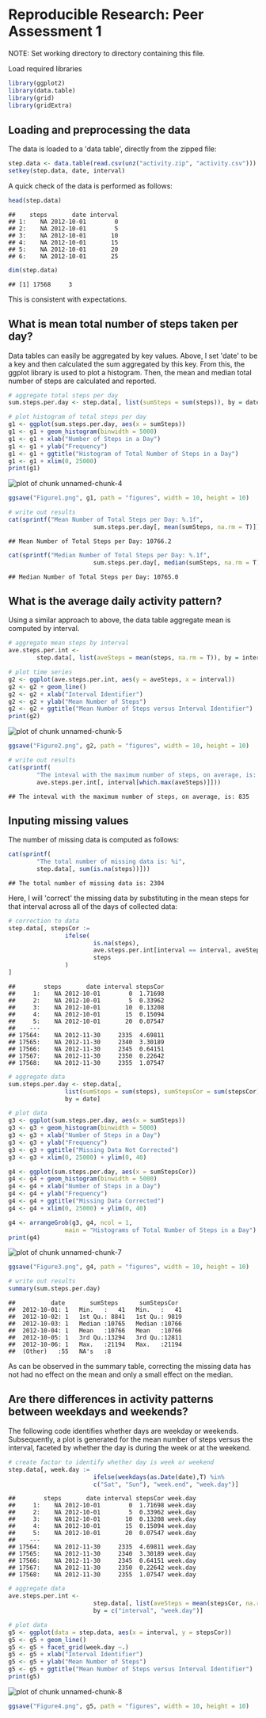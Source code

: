 # Reproducible Research: Peer Assessment 1
NOTE: Set working directory to directory containing this file.

Load required libraries

```r
library(ggplot2)
library(data.table)
library(grid)
library(gridExtra)
```

## Loading and preprocessing the data
The data is loaded to a 'data table', directly from the zipped file:

```r
step.data <- data.table(read.csv(unz("activity.zip", "activity.csv")))
setkey(step.data, date, interval)
```
A quick check of the data is performed as follows:

```r
head(step.data)
```

```
##    steps       date interval
## 1:    NA 2012-10-01        0
## 2:    NA 2012-10-01        5
## 3:    NA 2012-10-01       10
## 4:    NA 2012-10-01       15
## 5:    NA 2012-10-01       20
## 6:    NA 2012-10-01       25
```

```r
dim(step.data)
```

```
## [1] 17568     3
```
This is consistent with expectations.

## What is mean total number of steps taken per day?
Data tables can easily be aggregated by key values.  Above, I set 'date' to be a key and then calculated the sum aggregated by this key.  From this, the ggplot library is used to plot a histogram.  Then, the mean and median total number of steps are calculated and reported.

```r
# aggregate total steps per day
sum.steps.per.day <- step.data[, list(sumSteps = sum(steps)), by = date]

# plot histogram of total steps per day
g1 <- ggplot(sum.steps.per.day, aes(x = sumSteps))
g1 <- g1 + geom_histogram(binwidth = 5000)
g1 <- g1 + xlab("Number of Steps in a Day")
g1 <- g1 + ylab("Frequency")
g1 <- g1 + ggtitle("Histogram of Total Number of Steps in a Day")
g1 <- g1 + xlim(0, 25000)
print(g1)
```

![plot of chunk unnamed-chunk-4](./PA1_template_files/figure-html/unnamed-chunk-4.png) 

```r
ggsave("Figure1.png", g1, path = "figures", width = 10, height = 10)

# write out results
cat(sprintf("Mean Number of Total Steps per Day: %.1f", 
                        sum.steps.per.day[, mean(sumSteps, na.rm = T)]))
```

```
## Mean Number of Total Steps per Day: 10766.2
```

```r
cat(sprintf("Median Number of Total Steps per Day: %.1f", 
                        sum.steps.per.day[, median(sumSteps, na.rm = T)]))
```

```
## Median Number of Total Steps per Day: 10765.0
```

## What is the average daily activity pattern?
Using a similar approach to above, the data table aggregate mean is computed by interval.  

```r
# aggregate mean steps by interval
ave.steps.per.int <- 
        step.data[, list(aveSteps = mean(steps, na.rm = T)), by = interval]

# plot time series
g2 <- ggplot(ave.steps.per.int, aes(y = aveSteps, x = interval))
g2 <- g2 + geom_line()
g2 <- g2 + xlab("Interval Identifier")
g2 <- g2 + ylab("Mean Number of Steps")
g2 <- g2 + ggtitle("Mean Number of Steps versus Interval Identifier")
print(g2)
```

![plot of chunk unnamed-chunk-5](./PA1_template_files/figure-html/unnamed-chunk-5.png) 

```r
ggsave("Figure2.png", g2, path = "figures", width = 10, height = 10)

# write out results
cat(sprintf(
        "The inteval with the maximum number of steps, on average, is: %i", 
        ave.steps.per.int[, interval[which.max(aveSteps)]]))
```

```
## The inteval with the maximum number of steps, on average, is: 835
```

## Inputing missing values
The number of missing data is computed as follows:

```r
cat(sprintf(
        "The total number of missing data is: %i", 
        step.data[, sum(is.na(steps))]))
```

```
## The total number of missing data is: 2304
```

Here, I will 'correct' the missing data by substituting in the mean steps for that interval across all of the days of collected data:

```r
# correction to data
step.data[, stepsCor := 
                ifelse(
                        is.na(steps), 
                        ave.steps.per.int[interval == interval, aveSteps], 
                        steps
                )
]
```

```
##        steps       date interval stepsCor
##     1:    NA 2012-10-01        0  1.71698
##     2:    NA 2012-10-01        5  0.33962
##     3:    NA 2012-10-01       10  0.13208
##     4:    NA 2012-10-01       15  0.15094
##     5:    NA 2012-10-01       20  0.07547
##    ---                                   
## 17564:    NA 2012-11-30     2335  4.69811
## 17565:    NA 2012-11-30     2340  3.30189
## 17566:    NA 2012-11-30     2345  0.64151
## 17567:    NA 2012-11-30     2350  0.22642
## 17568:    NA 2012-11-30     2355  1.07547
```

```r
# aggregate data
sum.steps.per.day <- step.data[, 
                list(sumSteps = sum(steps), sumStepsCor = sum(stepsCor)), 
                by = date]

# plot data
g3 <- ggplot(sum.steps.per.day, aes(x = sumSteps))
g3 <- g3 + geom_histogram(binwidth = 5000)
g3 <- g3 + xlab("Number of Steps in a Day")
g3 <- g3 + ylab("Frequency")
g3 <- g3 + ggtitle("Missing Data Not Corrected")
g3 <- g3 + xlim(0, 25000) + ylim(0, 40)  

g4 <- ggplot(sum.steps.per.day, aes(x = sumStepsCor))
g4 <- g4 + geom_histogram(binwidth = 5000)
g4 <- g4 + xlab("Number of Steps in a Day")
g4 <- g4 + ylab("Frequency")
g4 <- g4 + ggtitle("Missing Data Corrected")
g4 <- g4 + xlim(0, 25000) + ylim(0, 40)

g4 <- arrangeGrob(g3, g4, ncol = 1, 
                main = "Histograms of Total Number of Steps in a Day")
print(g4)
```

![plot of chunk unnamed-chunk-7](./PA1_template_files/figure-html/unnamed-chunk-7.png) 

```r
ggsave("Figure3.png", g4, path = "figures", width = 10, height = 10)

# write out results
summary(sum.steps.per.day)
```

```
##          date       sumSteps      sumStepsCor   
##  2012-10-01: 1   Min.   :   41   Min.   :   41  
##  2012-10-02: 1   1st Qu.: 8841   1st Qu.: 9819  
##  2012-10-03: 1   Median :10765   Median :10766  
##  2012-10-04: 1   Mean   :10766   Mean   :10766  
##  2012-10-05: 1   3rd Qu.:13294   3rd Qu.:12811  
##  2012-10-06: 1   Max.   :21194   Max.   :21194  
##  (Other)   :55   NA's   :8
```
As can be observed in the summary table, correcting the missing data has not had no effect on the mean and only a small effect on the median.  

## Are there differences in activity patterns between weekdays and weekends?
The following code identifies whether days are weekday or weekends.  Subsequently, a  plot is generated for the mean number of steps versus the interval, faceted by whether the day is during the week or at the weekend. 

```r
# create factor to identify whether day is week or weekend
step.data[, week.day := 
                        ifelse(weekdays(as.Date(date),T) %in% 
                        c("Sat", "Sun"), "week.end", "week.day")]
```

```
##        steps       date interval stepsCor week.day
##     1:    NA 2012-10-01        0  1.71698 week.day
##     2:    NA 2012-10-01        5  0.33962 week.day
##     3:    NA 2012-10-01       10  0.13208 week.day
##     4:    NA 2012-10-01       15  0.15094 week.day
##     5:    NA 2012-10-01       20  0.07547 week.day
##    ---                                            
## 17564:    NA 2012-11-30     2335  4.69811 week.day
## 17565:    NA 2012-11-30     2340  3.30189 week.day
## 17566:    NA 2012-11-30     2345  0.64151 week.day
## 17567:    NA 2012-11-30     2350  0.22642 week.day
## 17568:    NA 2012-11-30     2355  1.07547 week.day
```

```r
# aggregate data 
ave.steps.per.int <- 
                        step.data[, list(aveSteps = mean(stepsCor, na.rm = T)), 
                        by = c("interval", "week.day")]

# plot data
g5 <- ggplot(data = step.data, aes(x = interval, y = stepsCor))
g5 <- g5 + geom_line() 
g5 <- g5 + facet_grid(week.day ~.)
g5 <- g5 + xlab("Interval Identifier")
g5 <- g5 + ylab("Mean Number of Steps")
g5 <- g5 + ggtitle("Mean Number of Steps versus Interval Identifier")
print(g5)
```

![plot of chunk unnamed-chunk-8](./PA1_template_files/figure-html/unnamed-chunk-8.png) 

```r
ggsave("Figure4.png", g5, path = "figures", width = 10, height = 10)
```
